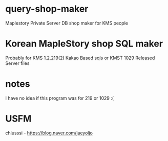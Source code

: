 # query-shop-maker
Maplestory Private Server DB shop maker for KMS people

# Korean MapleStory shop SQL maker
Probably for KMS 1.2.219(2) Kakao Based sqls or KMST 1029 Released Server files

# notes
I have no idea if this program was for 219 or 1029 :(

# USFM
chiusssi - https://blog.naver.com/jaeyoljo 
